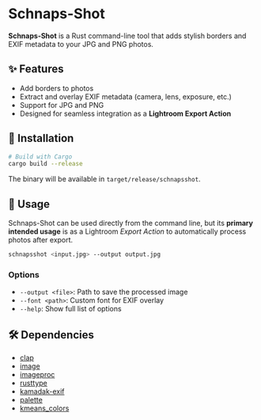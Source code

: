 # Schnaps-Shot

**Schnaps-Shot** is a Rust command-line tool that adds stylish borders and EXIF metadata to your JPG and PNG photos.

## ✨ Features
- Add borders to photos
- Extract and overlay EXIF metadata (camera, lens, exposure, etc.)
- Support for JPG and PNG
- Designed for seamless integration as a **Lightroom Export Action**

## 🚀 Installation
```bash
# Build with Cargo
cargo build --release
```

The binary will be available in `target/release/schnapsshot`.

## 📸 Usage
Schnaps-Shot can be used directly from the command line, but its **primary intended usage** is as a Lightroom *Export Action* to automatically process photos after export.

```bash
schnapsshot <input.jpg> --output output.jpg
```

### Options
- `--output <file>`: Path to save the processed image
- `--font <path>`: Custom font for EXIF overlay
- `--help`: Show full list of options

## 🛠 Dependencies
- [clap](https://crates.io/crates/clap)
- [image](https://crates.io/crates/image)
- [imageproc](https://crates.io/crates/imageproc)
- [rusttype](https://crates.io/crates/rusttype)
- [kamadak-exif](https://crates.io/crates/kamadak-exif)
- [palette](https://crates.io/crates/palette)
- [kmeans_colors](https://crates.io/crates/kmeans_colors)

